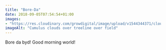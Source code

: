 ```yaml
---
title: "Bore-Da"
date: 2018-09-05T07:54:54+01:00
images: 
- "https://res.cloudinary.com/growdigital/image/upload/v1544344371/clouds-42676830020.jpg"
imageAlt: "Cumulus clouds over treeline over field"
---
```


Bore da byd! Good morning world!
